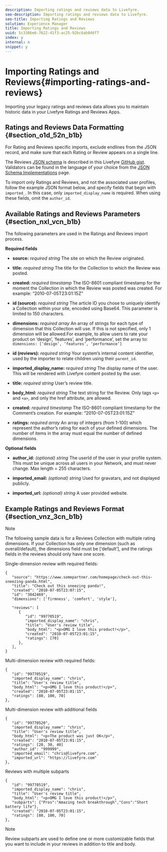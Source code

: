 ```yaml
---
description: Importing ratings and reviews data to Livefyre.
seo-description: Importing ratings and reviews data to Livefyre.
seo-title: Importing Ratings and Reviews
solution: Experience Manager
title: Importing Ratings and Reviews
uuid: 5c3386e6-7622-41f3-ac25-92bc6ab846f7
index: y
internal: n
snippet: y
---
```


# Importing Ratings and Reviews{#importing-ratings-and-reviews}

Importing your legacy ratings and reviews data allows you to maintain historic data in your Livefyre Ratings and Reviews Apps.

## Ratings and Reviews Data Formatting {#section_o1d_52n_b1b}

For Rating and Reviews specific imports, exclude endlines from the JSON record, and make sure that each Rating or Review appears on a single line.

The Reviews [JSON schema](https://json-schema.org/) is described in this Livefyre [GitHub gist](https://github.com/Livefyre/import-tools/blob/master/lfvalidator/jsonschema/reviews_schema.json). Validators can be found in the language of your choice from the [JSON Schema Implementations](https://json-schema.org/implementations.html) page.

To import only Ratings and Reviews, and not the associated user profiles, follow the example JSON format below, and specify fields that begin with `imported_`. In this case, only `imported_display_name` is required. When using these fields, omit the `author_id`.

## Available Ratings and Reviews Parameters {#section_nxl_vcn_b1b}

The following parameters are used in the Ratings and Reviews import process.

**Required fields**

* **source:** *required string* The site on which the Review originated.

* **title:** *required string* The title for the Collection to which the Review was posted.

* **created:** *required timestamp* The ISO-8601 compliant timestamp for the moment the Collection in which the Review was posted was created. For example: “2010-07-05T23:01:15Z”

* **id (source):** *required string* The article ID you chose to uniquely identify a Collection within your site, encoded using Base64. This parameter is limited to 150 characters.

* **dimensions:** *required array* An array of strings for each type of dimension that this Collection will use. If this is not specified, only 1 dimension will be allowed.For example, to allow users to rate your product on ‘design’, ‘features’, and ‘performance’, set the array to: `dimensions: [‘design’, ‘features’, ‘performance’]`

* **id (reviews):** *required string* Your system’s internal content identifier, used by the importer to relate children using their `parent_id`.

* **imported_display_name:** *required string* The display name of the user. This will be rendered with Livefyre content posted by the user.

* **title:** *required string* User’s review title.

* **body_html:** *required string* The text string for the Review. Only tags `<p>` and `<a>`, and only the href attribute, are allowed.

* **created:** *required timestamp* The ISO-8601 compliant timestamp for the Comment’s creation. For example: “2010-07-05T23:01:15Z”

* **ratings:** *required array* An array of integers (from 1-100) which represent the author’s rating for each of your defined dimensions. The number of items in the array must equal the number of defined dimensions.

**Optional fields**

* **author_id:** *(optional) string* The userId of the user in your profile system. This must be unique across all users in your Network, and must never change. Max length = 255 characters.

* **imported_email:** *(optional) string* Used for gravatars, and not displayed publicly.

* **imported_url:** *(optional) string* A user provided website.

## Example Ratings and Reviews Format {#section_vnz_3cn_b1b}

>[!NOTE]
>
>The following sample data is for a Reviews Collection with multiple rating dimensions. If your Collection has only one dimension (such as overall/default), the dimensions field must be [‘default’], and the ratings fields in the reviews should only have one score.

Single-dimension review with required fields:

```
{
   "source": "https://www.somepartner.com/homepage/check-out-this-sneezing-panda.html",
   "title": "Check out this sneezing panda!",
   "created": "2010-07-05T23:07:15",
   "id": "3042469",
   "dimensions": ['firmness', 'comfort', 'style'],
 
   "reviews": [
      {
         "id": "99770519",
         "imported_display_name": "chris",
         "title": "User's review title",
         "body_html": "<p>OMG I love this product!</p>",
         "created": "2010-07-05T23:01:15",
         "ratings": [70]
      },
   ],
}
```

Multi-dimension review with required fields:

```
{
   "id": "99770519",
   "imported_display_name": "chris",
   "title": "User's review title",
   "body_html": "<p>OMG I love this product!</p>",
   "created": "2010-07-05T23:01:15",
   "ratings": [80, 100, 70]
},
```

Multi-dimension review with additional fields

```
{
   "id": "99770520",
   "imported_display_name": "chris",
   "title": "User's review title",
   "body_html": "<p>The product was just OK</p>",
   "created": "2010-07-05T23:01:15",
   "ratings": [20, 30, 40]
   "author_id": "999999",
   "imported_email": "chris@livefyre.com",
   "imported_url": "https://livefyre.com"
},
```

Reviews with multiple subparts

```
{
   "id": "99770519",
   "imported_display_name": "chris",
   "title": "User's review title",
   "body_html": "<p>OMG I love this product!</p>",
   "subparts": {"Pros":"Amazing tech breakthrough","Cons":"Short battery life"},
   "created": "2010-07-05T23:01:15",
   "ratings": [80, 100, 70]
},
```

>[!NOTE]
>
>Review subparts are used to define one or more customizable fields that you want to include in your reviews in addition to title and body.
